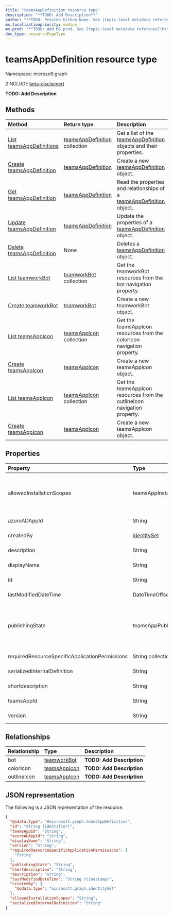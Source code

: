 ```yaml
---
title: "teamsAppDefinition resource type"
description: "**TODO: Add Description**"
author: "**TODO: Provide Github Name. See [topic-level metadata reference](https://msgo.azurewebsites.net/add/document/guidelines/metadata.html#topic-level-metadata)**"
ms.localizationpriority: medium
ms.prod: "**TODO: Add MS prod. See [topic-level metadata reference](https://msgo.azurewebsites.net/add/document/guidelines/metadata.html#topic-level-metadata)**"
doc_type: resourcePageType
---
```


# teamsAppDefinition resource type

Namespace: microsoft.graph

[!INCLUDE [beta-disclaimer](../../includes/beta-disclaimer.md)]

**TODO: Add Description**

## Methods
|Method|Return type|Description|
|:---|:---|:---|
|[List teamsAppDefinitions](../api/teamsappdefinition-list.md)|[teamsAppDefinition](../resources/teamsappdefinition.md) collection|Get a list of the [teamsAppDefinition](../resources/teamsappdefinition.md) objects and their properties.|
|[Create teamsAppDefinition](../api/teamsapp-post-appdefinitions.md)|[teamsAppDefinition](../resources/teamsappdefinition.md)|Create a new [teamsAppDefinition](../resources/teamsappdefinition.md) object.|
|[Get teamsAppDefinition](../api/teamsappdefinition-get.md)|[teamsAppDefinition](../resources/teamsappdefinition.md)|Read the properties and relationships of a [teamsAppDefinition](../resources/teamsappdefinition.md) object.|
|[Update teamsAppDefinition](../api/teamsappdefinition-update.md)|[teamsAppDefinition](../resources/teamsappdefinition.md)|Update the properties of a [teamsAppDefinition](../resources/teamsappdefinition.md) object.|
|[Delete teamsAppDefinition](../api/teamsappdefinition-delete.md)|None|Deletes a [teamsAppDefinition](../resources/teamsappdefinition.md) object.|
|[List teamworkBot](../api/teamsappdefinition-list-bot.md)|[teamworkBot](../resources/teamworkbot.md) collection|Get the teamworkBot resources from the bot navigation property.|
|[Create teamworkBot](../api/teamsappdefinition-post-bot.md)|[teamworkBot](../resources/teamworkbot.md)|Create a new teamworkBot object.|
|[List teamsAppIcon](../api/teamsappdefinition-list-coloricon.md)|[teamsAppIcon](../resources/teamsappicon.md) collection|Get the teamsAppIcon resources from the colorIcon navigation property.|
|[Create teamsAppIcon](../api/teamsappdefinition-post-coloricon.md)|[teamsAppIcon](../resources/teamsappicon.md)|Create a new teamsAppIcon object.|
|[List teamsAppIcon](../api/teamsappdefinition-list-outlineicon.md)|[teamsAppIcon](../resources/teamsappicon.md) collection|Get the teamsAppIcon resources from the outlineIcon navigation property.|
|[Create teamsAppIcon](../api/teamsappdefinition-post-outlineicon.md)|[teamsAppIcon](../resources/teamsappicon.md)|Create a new teamsAppIcon object.|

## Properties
|Property|Type|Description|
|:---|:---|:---|
|allowedInstallationScopes|teamsAppInstallationScopes|**TODO: Add Description**. The possible values are: `team`, `groupChat`, `personal`, `unknownFutureValue`.|
|azureADAppId|String|**TODO: Add Description**|
|createdBy|[identitySet](../resources/identityset.md)|**TODO: Add Description**|
|description|String|**TODO: Add Description**|
|displayName|String|**TODO: Add Description**|
|id|String|**TODO: Add Description**|
|lastModifiedDateTime|DateTimeOffset|**TODO: Add Description**|
|publishingState|teamsAppPublishingState|**TODO: Add Description**. The possible values are: `submitted`, `rejected`, `published`, `unknownFutureValue`.|
|requiredResourceSpecificApplicationPermissions|String collection|**TODO: Add Description**|
|serializedInternalDefinition|String|**TODO: Add Description**|
|shortdescription|String|**TODO: Add Description**|
|teamsAppId|String|**TODO: Add Description**|
|version|String|**TODO: Add Description**|

## Relationships
|Relationship|Type|Description|
|:---|:---|:---|
|bot|[teamworkBot](../resources/teamworkbot.md)|**TODO: Add Description**|
|colorIcon|[teamsAppIcon](../resources/teamsappicon.md)|**TODO: Add Description**|
|outlineIcon|[teamsAppIcon](../resources/teamsappicon.md)|**TODO: Add Description**|

## JSON representation
The following is a JSON representation of the resource.
<!-- {
  "blockType": "resource",
  "keyProperty": "id",
  "@odata.type": "microsoft.graph.teamsAppDefinition",
  "openType": false
}
-->
``` json
{
  "@odata.type": "#microsoft.graph.teamsAppDefinition",
  "id": "String (identifier)",
  "teamsAppId": "String",
  "azureADAppId": "String",
  "displayName": "String",
  "version": "String",
  "requiredResourceSpecificApplicationPermissions": [
    "String"
  ],
  "publishingState": "String",
  "shortdescription": "String",
  "description": "String",
  "lastModifiedDateTime": "String (timestamp)",
  "createdBy": {
    "@odata.type": "microsoft.graph.identitySet"
  },
  "allowedInstallationScopes": "String",
  "serializedInternalDefinition": "String"
}
```

